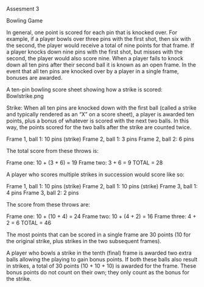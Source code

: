 Assesment 3

Bowling Game

In general, one point is scored for each pin that is knocked over. For example, if a player bowls over three pins with the first shot, then six with the second, the player would receive a total of nine points for that frame. If a player knocks down nine pins with the first shot, but misses with the second, the player would also score nine. When a player fails to knock down all ten pins after their second ball it is known as an open frame. In the event that all ten pins are knocked over by a player in a single frame, bonuses are awarded.

A ten-pin bowling score sheet showing how a strike is scored: Bowlstrike.png

Strike: When all ten pins are knocked down with the first ball (called a strike and typically rendered as an “X” on a score sheet), a player is awarded ten points, plus a bonus of whatever is scored with the next two balls. In this way, the points scored for the two balls after the strike are counted twice.

Frame 1, ball 1: 10 pins (strike) Frame 2, ball 1: 3 pins
Frame 2, ball 2: 6 pins

The total score from these throws is:

Frame one: 10 + (3 + 6) = 19 Frame two: 3 + 6 = 9
TOTAL = 28

A player who scores multiple strikes in succession would score like so:

Frame 1, ball 1: 10 pins (strike) Frame 2, ball 1: 10 pins (strike) Frame 3, ball 1: 4 pins
Frame 3, ball 2: 2 pins

The score from these throws are:

Frame one: 10 + (10 + 4) = 24 Frame two: 10 + (4 + 2) = 16 Frame three: 4 + 2 = 6
TOTAL = 46

The most points that can be scored in a single frame are 30 points (10 for the original strike, plus strikes in the two subsequent frames).

A player who bowls a strike in the tenth (final) frame is awarded two extra balls allowing the playing to gain bonus points. If both these balls also result in strikes, a total of 30 points (10 + 10 + 10) is awarded for the frame. These bonus points do not count on their own; they only count as the bonus for the strike.